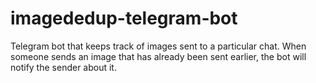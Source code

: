 # imagededup-telegram-bot
Telegram bot that keeps track of images sent to a particular chat. When someone sends an image that has already been sent earlier, the bot will notify the sender about it.
